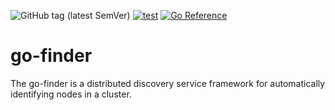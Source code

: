 ![GitHub tag (latest SemVer)](https://img.shields.io/github/v/tag/cybergarage/go-finder)
[![test](https://github.com/cybergarage/go-finder/actions/workflows/make.yml/badge.svg)](https://github.com/cybergarage/go-finder/actions/workflows/make.yml)
 [![Go Reference](https://pkg.go.dev/badge/github.com/cybergarage/go-finder.svg)](https://pkg.go.dev/github.com/cybergarage/go-finder)

# go-finder

The go-finder is a distributed discovery service framework for automatically identifying nodes in a cluster.
